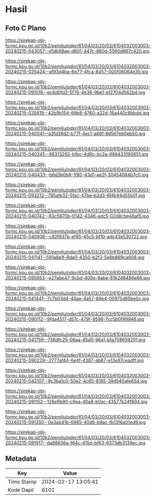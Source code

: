 # Hasil

## Foto C Plano

https://sirekap-obj-formc.kpu.go.id/10b2/pemilu/pdpr/61/04/03/20/03/6104032003003-20240215-043057--d1db68ae-d601-447c-860d-5560d667c420.jpg

https://sirekap-obj-formc.kpu.go.id/10b2/pemilu/pdpr/61/04/03/20/03/6104032003003-20240215-035424--af93d4ba-6e77-4fca-8457-000f06064e35.jpg

https://sirekap-obj-formc.kpu.go.id/10b2/pemilu/pdpr/61/04/03/20/03/6104032003003-20240215-091016--ec6d0fd2-5f76-4e36-9be1-ef2704d562bd.jpg

https://sirekap-obj-formc.kpu.go.id/10b2/pemilu/pdpr/61/04/03/20/03/6104032003003-20240215-035819--42b9b154-69b8-4760-a22d-16a440c6bbdd.jpg

https://sirekap-obj-formc.kpu.go.id/10b2/pemilu/pdpr/61/04/03/20/03/6104032003003-20240215-040041--a3fd36d2-b77f-4ec1-a66f-8d567eb0eb50.jpg

https://sirekap-obj-formc.kpu.go.id/10b2/pemilu/pdpr/61/04/03/20/03/6104032003003-20240215-040245--88313292-b1bc-4d6c-bc2a-986433190851.jpg

https://sirekap-obj-formc.kpu.go.id/10b2/pemilu/pdpr/61/04/03/20/03/6104032003003-20240215-040433--b6d3b0b8-1f80-43d1-ae2f-30454084b7c0.jpg

https://sirekap-obj-formc.kpu.go.id/10b2/pemilu/pdpr/61/04/03/20/03/6104032003003-20240215-093212--785afe32-5fac-47be-b2d3-6f4b94d55b0f.jpg

https://sirekap-obj-formc.kpu.go.id/10b2/pemilu/pdpr/61/04/03/20/03/6104032003003-20240215-040742--83c5870b-0142-4346-adc5-02d8cbe48af5.jpg

https://sirekap-obj-formc.kpu.go.id/10b2/pemilu/pdpr/61/04/03/20/03/6104032003003-20240215-040936--c82f937b-ef85-45c5-bf10-adc43e530722.jpg

https://sirekap-obj-formc.kpu.go.id/10b2/pemilu/pdpr/61/04/03/20/03/6104032003003-20240215-041141--591a8a1f-8da0-4350-b2f3-5e8b869ca608.jpg

https://sirekap-obj-formc.kpu.go.id/10b2/pemilu/pdpr/61/04/03/20/03/6104032003003-20240215-085953--e27abe47-9cbd-409e-9abe-81b248486e66.jpg

https://sirekap-obj-formc.kpu.go.id/10b2/pemilu/pdpr/61/04/03/20/03/6104032003003-20240215-041441--7c7b03d4-44ae-4a57-89e4-00975d65be0c.jpg

https://sirekap-obj-formc.kpu.go.id/10b2/pemilu/pdpr/61/04/03/20/03/6104032003003-20240215-090112--9fda4517-d57c-479f-9598-7cc5b0f99946.jpg

https://sirekap-obj-formc.kpu.go.id/10b2/pemilu/pdpr/61/04/03/20/03/6104032003003-20240215-041759--736dfc25-06aa-45d0-96a1-b1a708659291.jpg

https://sirekap-obj-formc.kpu.go.id/10b2/pemilu/pdpr/61/04/03/20/03/6104032003003-20240215-090229--2777af44-6e4f-4387-ab87-e13e97ceadff.jpg

https://sirekap-obj-formc.kpu.go.id/10b2/pemilu/pdpr/61/04/03/20/03/6104032003003-20240215-042107--9c3ba1c0-50e2-4c65-8165-39d940afe65d.jpg

https://sirekap-obj-formc.kpu.go.id/10b2/pemilu/pdpr/61/04/03/20/03/6104032003003-20240215-091152--126e9b90-c9ea-40a8-b0ac-43577b24f804.jpg

https://sirekap-obj-formc.kpu.go.id/10b2/pemilu/pdpr/61/04/03/20/03/6104032003003-20240215-091350--0e3ab41b-6985-40d6-b9ac-fb13f6a01ed9.jpg

https://sirekap-obj-formc.kpu.go.id/10b2/pemilu/pdpr/61/04/03/20/03/6104032003003-20240215-091917--da88836a-f64c-415d-bf63-6373db3139ec.jpg


## Metadata

| Key        | Value               |
| ---------- | ------------------- |
| Time Stamp | 2024-02-17 13:05:41 |
| Kode Dapil | 6101                |



